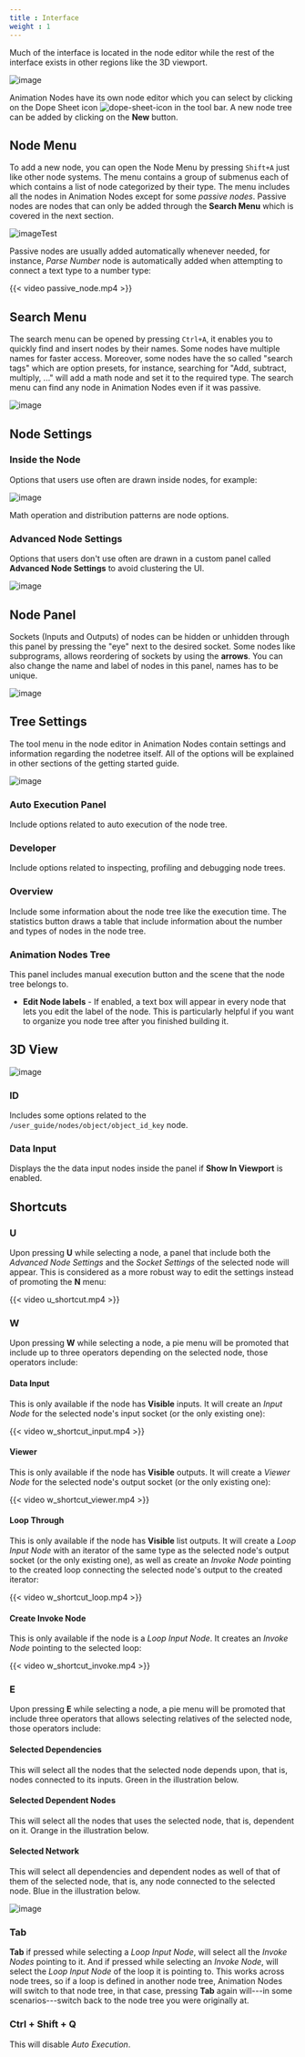 ```yaml
---
title : Interface
weight : 1
---
```


Much of the interface is located in the node editor while the rest of
the interface exists in other regions like the 3D viewport.

![image](node_editor.png)

Animation Nodes have its own node editor which you can select by
clicking on the Dope Sheet icon
![dope-sheet-icon](dope_sheet_icon.png) in the tool bar. A new
node tree can be added by clicking on the **New** button.

## Node Menu

To add a new node, you can open the Node Menu by pressing `Shift+A` just
like other node systems. The menu contains a group of submenus each of
which contains a list of node categorized by their type. The menu
includes all the nodes in Animation Nodes except for some *passive
nodes*. Passive nodes are nodes that can only be added through the
**Search Menu** which is covered in the next section.

![imageTest](node_menu.png)

Passive nodes are usually added automatically whenever needed, for
instance, *Parse Number* node is automatically added when attempting to
connect a text type to a number type:

{{< video passive_node.mp4 >}}

## Search Menu

The search menu can be opened by pressing `Ctrl+A`, it enables you to
quickly find and insert nodes by their names. Some nodes have multiple
names for faster access. Moreover, some nodes have the so called "search
tags" which are option presets, for instance, searching for "Add,
subtract, multiply, ..." will add a math node and set it to the required
type. The search menu can find any node in Animation Nodes even if it
was passive.

![image](search_menu.png)

## Node Settings

### Inside the Node

Options that users use often are drawn inside nodes, for example:

![image](inside_node_settings.png)

Math operation and distribution patterns are node options.

### Advanced Node Settings

Options that users don't use often are drawn in a custom panel called
**Advanced Node Settings** to avoid clustering the UI.

![image](advanced_node_settings.png)

## Node Panel

Sockets (Inputs and Outputs) of nodes can be hidden or unhidden through
this panel by pressing the "eye" next to the desired socket. Some nodes
like subprograms, allows reordering of sockets by using the **arrows**.
You can also change the name and label of nodes in this panel, names has
to be unique.

![image](node_panel.png)

## Tree Settings

The tool menu in the node editor in Animation Nodes contain settings and
information regarding the nodetree itself. All of the options will be
explained in other sections of the getting started guide.

![image](nodetree_menu.png)

### Auto Execution Panel

Include options related to auto execution of the node tree.

### Developer

Include options related to inspecting, profiling and debugging node
trees.

### Overview

Include some information about the node tree like the execution time.
The statistics button draws a table that include information about the
number and types of nodes in the node tree.

### Animation Nodes Tree

This panel includes manual execution button and the scene that the node
tree belongs to.

- **Edit Node labels** - If enabled, a text box will appear in every
    node that lets you edit the label of the node. This is particularly
    helpful if you want to organize you node tree after you finished
    building it.

## 3D View

![image](3dview_menu.png)

### ID

Includes some options related to the
`/user_guide/nodes/object/object_id_key` node.

### Data Input

Displays the the data input nodes inside the panel if **Show In
Viewport** is enabled.

## Shortcuts

### U

Upon pressing **U** while selecting a node, a panel that include both
the *Advanced Node Settings* and the *Socket Settings* of the selected
node will appear. This is considered as a more robust way to edit the
settings instead of promoting the **N** menu:

{{< video u_shortcut.mp4 >}}

### W

Upon pressing **W** while selecting a node, a pie menu will be promoted
that include up to three operators depending on the selected node, those
operators include:

#### Data Input

This is only available if the node has **Visible** inputs. It will
create an *Input Node* for the selected node's input socket (or the only
existing one):

{{< video w_shortcut_input.mp4 >}}

#### Viewer

This is only available if the node has **Visible** outputs. It will
create a *Viewer Node* for the selected node's output socket (or the
only existing one):

{{< video w_shortcut_viewer.mp4 >}}

#### Loop Through

This is only available if the node has **Visible** list outputs. It will
create a *Loop Input Node* with an iterator of the same type as the
selected node's output socket (or the only existing one), as well as
create an *Invoke Node* pointing to the created loop connecting the
selected node's output to the created iterator:

{{< video w_shortcut_loop.mp4 >}}

#### Create Invoke Node

This is only available if the node is a *Loop Input Node*. It creates an
*Invoke Node* pointing to the selected loop:

{{< video w_shortcut_invoke.mp4 >}}

### E

Upon pressing **E** while selecting a node, a pie menu will be promoted
that include three operators that allows selecting relatives of the
selected node, those operators include:

#### Selected Dependencies

This will select all the nodes that the selected node depends upon, that
is, nodes connected to its inputs. Green in the illustration below.

#### Selected Dependent Nodes

This will select all the nodes that uses the selected node, that is,
dependent on it. Orange in the illustration below.

#### Selected Network

This will select all dependencies and dependent nodes as well of that of
them of the selected node, that is, any node connected to the selected
node. Blue in the illustration below.

![image](e_shortcut.png)

### Tab

**Tab** if pressed while selecting a *Loop Input Node*, will select all
the *Invoke Nodes* pointing to it. And if pressed while selecting an
*Invoke Node*, will select the *Loop Input Node* of the loop it is
pointing to. This works across node trees, so if a loop is defined in
another node tree, Animation Nodes will switch to that node tree, in
that case, pressing **Tab** again will---in some scenarios---switch back
to the node tree you were originally at.

### Ctrl + Shift + Q

This will disable *Auto Execution*.

